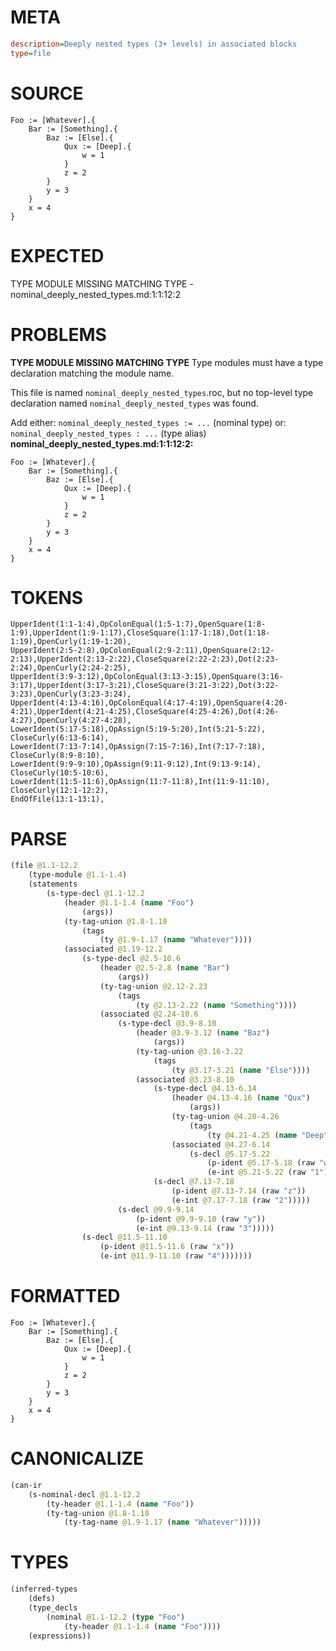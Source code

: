 # META
~~~ini
description=Deeply nested types (3+ levels) in associated blocks
type=file
~~~
# SOURCE
~~~roc
Foo := [Whatever].{
    Bar := [Something].{
        Baz := [Else].{
            Qux := [Deep].{
                w = 1
            }
            z = 2
        }
        y = 3
    }
    x = 4
}
~~~
# EXPECTED
TYPE MODULE MISSING MATCHING TYPE - nominal_deeply_nested_types.md:1:1:12:2
# PROBLEMS
**TYPE MODULE MISSING MATCHING TYPE**
Type modules must have a type declaration matching the module name.

This file is named `nominal_deeply_nested_types`.roc, but no top-level type declaration named `nominal_deeply_nested_types` was found.

Add either:
`nominal_deeply_nested_types := ...` (nominal type)
or:
`nominal_deeply_nested_types : ...` (type alias)
**nominal_deeply_nested_types.md:1:1:12:2:**
```roc
Foo := [Whatever].{
    Bar := [Something].{
        Baz := [Else].{
            Qux := [Deep].{
                w = 1
            }
            z = 2
        }
        y = 3
    }
    x = 4
}
```


# TOKENS
~~~zig
UpperIdent(1:1-1:4),OpColonEqual(1:5-1:7),OpenSquare(1:8-1:9),UpperIdent(1:9-1:17),CloseSquare(1:17-1:18),Dot(1:18-1:19),OpenCurly(1:19-1:20),
UpperIdent(2:5-2:8),OpColonEqual(2:9-2:11),OpenSquare(2:12-2:13),UpperIdent(2:13-2:22),CloseSquare(2:22-2:23),Dot(2:23-2:24),OpenCurly(2:24-2:25),
UpperIdent(3:9-3:12),OpColonEqual(3:13-3:15),OpenSquare(3:16-3:17),UpperIdent(3:17-3:21),CloseSquare(3:21-3:22),Dot(3:22-3:23),OpenCurly(3:23-3:24),
UpperIdent(4:13-4:16),OpColonEqual(4:17-4:19),OpenSquare(4:20-4:21),UpperIdent(4:21-4:25),CloseSquare(4:25-4:26),Dot(4:26-4:27),OpenCurly(4:27-4:28),
LowerIdent(5:17-5:18),OpAssign(5:19-5:20),Int(5:21-5:22),
CloseCurly(6:13-6:14),
LowerIdent(7:13-7:14),OpAssign(7:15-7:16),Int(7:17-7:18),
CloseCurly(8:9-8:10),
LowerIdent(9:9-9:10),OpAssign(9:11-9:12),Int(9:13-9:14),
CloseCurly(10:5-10:6),
LowerIdent(11:5-11:6),OpAssign(11:7-11:8),Int(11:9-11:10),
CloseCurly(12:1-12:2),
EndOfFile(13:1-13:1),
~~~
# PARSE
~~~clojure
(file @1.1-12.2
	(type-module @1.1-1.4)
	(statements
		(s-type-decl @1.1-12.2
			(header @1.1-1.4 (name "Foo")
				(args))
			(ty-tag-union @1.8-1.18
				(tags
					(ty @1.9-1.17 (name "Whatever"))))
			(associated @1.19-12.2
				(s-type-decl @2.5-10.6
					(header @2.5-2.8 (name "Bar")
						(args))
					(ty-tag-union @2.12-2.23
						(tags
							(ty @2.13-2.22 (name "Something"))))
					(associated @2.24-10.6
						(s-type-decl @3.9-8.10
							(header @3.9-3.12 (name "Baz")
								(args))
							(ty-tag-union @3.16-3.22
								(tags
									(ty @3.17-3.21 (name "Else"))))
							(associated @3.23-8.10
								(s-type-decl @4.13-6.14
									(header @4.13-4.16 (name "Qux")
										(args))
									(ty-tag-union @4.20-4.26
										(tags
											(ty @4.21-4.25 (name "Deep"))))
									(associated @4.27-6.14
										(s-decl @5.17-5.22
											(p-ident @5.17-5.18 (raw "w"))
											(e-int @5.21-5.22 (raw "1")))))
								(s-decl @7.13-7.18
									(p-ident @7.13-7.14 (raw "z"))
									(e-int @7.17-7.18 (raw "2")))))
						(s-decl @9.9-9.14
							(p-ident @9.9-9.10 (raw "y"))
							(e-int @9.13-9.14 (raw "3")))))
				(s-decl @11.5-11.10
					(p-ident @11.5-11.6 (raw "x"))
					(e-int @11.9-11.10 (raw "4")))))))
~~~
# FORMATTED
~~~roc
Foo := [Whatever].{
	Bar := [Something].{
		Baz := [Else].{
			Qux := [Deep].{
				w = 1
			}
			z = 2
		}
		y = 3
	}
	x = 4
}
~~~
# CANONICALIZE
~~~clojure
(can-ir
	(s-nominal-decl @1.1-12.2
		(ty-header @1.1-1.4 (name "Foo"))
		(ty-tag-union @1.8-1.18
			(ty-tag-name @1.9-1.17 (name "Whatever")))))
~~~
# TYPES
~~~clojure
(inferred-types
	(defs)
	(type_decls
		(nominal @1.1-12.2 (type "Foo")
			(ty-header @1.1-1.4 (name "Foo"))))
	(expressions))
~~~
